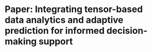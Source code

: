 # Paper: Integrating tensor-based data analytics and adaptive prediction for informed decision-making support
